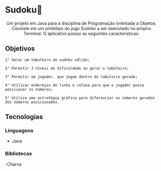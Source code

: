 # Sudoku🚀 

<p align="center">Um projeto em Java para a disciplina de Programação orientada a Objetos. Consiste em um protótipo do jogo Sudoko a ser executado no próprio Terminal. O aplicativo possui as seguintes características:
</p>

## Objetivos
```
1° Gerar um tabuleiro de sudoku válido;
```

```
2° Permitir 3 níveis de dificuldade ao gerar o tabuleiro;
```

```
3° Permitir um jogador, que jogue dentro do tabuleiro gerado;
```

```
4° Utilizar endereços de linha e coluna para que o jogador possa posicionar os números;
```

```
5° Utiliza uma estratégia gráfica para diferenciar os números gerados dos números posicionados.
```

## Tecnologias 

### Linguagens

- Java

### Bibliotecas

-Charva

